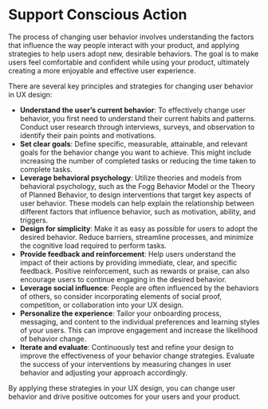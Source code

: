 # Support Conscious Action

The process of changing user behavior involves understanding the factors that influence the way people interact with your product, and applying strategies to help users adopt new, desirable behaviors. The goal is to make users feel comfortable and confident while using your product, ultimately creating a more enjoyable and effective user experience.

There are several key principles and strategies for changing user behavior in UX design:

- **Understand the user’s current behavior**: To effectively change user behavior, you first need to understand their current habits and patterns. Conduct user research through interviews, surveys, and observation to identify their pain points and motivations.
- **Set clear goals**: Define specific, measurable, attainable, and relevant goals for the behavior change you want to achieve. This might include increasing the number of completed tasks or reducing the time taken to complete tasks.
- **Leverage behavioral psychology**: Utilize theories and models from behavioral psychology, such as the Fogg Behavior Model or the Theory of Planned Behavior, to design interventions that target key aspects of user behavior. These models can help explain the relationship between different factors that influence behavior, such as motivation, ability, and triggers.
- **Design for simplicity**: Make it as easy as possible for users to adopt the desired behavior. Reduce barriers, streamline processes, and minimize the cognitive load required to perform tasks.
- **Provide feedback and reinforcement**: Help users understand the impact of their actions by providing immediate, clear, and specific feedback. Positive reinforcement, such as rewards or praise, can also encourage users to continue engaging in the desired behavior.
- **Leverage social influence**: People are often influenced by the behaviors of others, so consider incorporating elements of social proof, competition, or collaboration into your UX design.
- **Personalize the experience**: Tailor your onboarding process, messaging, and content to the individual preferences and learning styles of your users. This can improve engagement and increase the likelihood of behavior change.
- **Iterate and evaluate**: Continuously test and refine your design to improve the effectiveness of your behavior change strategies. Evaluate the success of your interventions by measuring changes in user behavior and adjusting your approach accordingly.

By applying these strategies in your UX design, you can change user behavior and drive positive outcomes for your users and your product.

